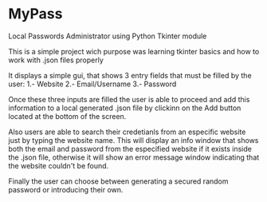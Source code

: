 # MyPass
Local Passwords Administrator using Python Tkinter module 

This is a simple project wich purpose was learning tkinter basics and how to work with .json files properly

It displays a simple gui, that shows 3 entry fields that must be filled by the user:
1.- Website
2.- Email/Username
3.- Password

Once these three inputs are filled the user is able to proceed and add this information to a local generated .json file by clickinn on the Add button located at the bottom of the screen.

Also users are able to search their credetianls from an especific website just by typing the website name. This will display an info window that shows both the email and password from the especified website if it exists inside the .json file, otherwise it will show an error message window indicating that the website couldn't be found.

Finally the user can choose between generating a secured random password or introducing their own.

